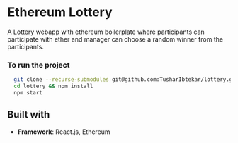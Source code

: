 # Ethereum Lottery
A Lottery webapp with ethereum boilerplate where participants can participate with ether and manager can choose a random winner from the participants.

### To run the project
```bash
  git clone --recurse-submodules git@github.com:TusharIbtekar/lottery.git
  cd lottery && npm install
  npm start
```
## Built with
- **Framework**: React.js, Ethereum
